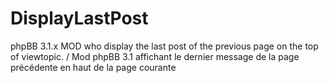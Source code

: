 # DisplayLastPost
phpBB 3.1.x MOD who display the last post of the previous page on the top of viewtopic. / Mod phpBB 3.1 affichant le dernier message de la page précédente en haut de la page courante
